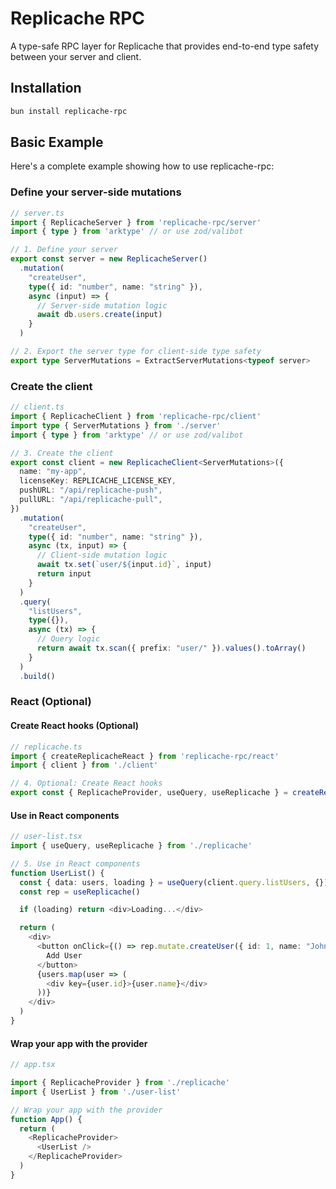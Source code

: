 # Replicache RPC

A type-safe RPC layer for Replicache that provides end-to-end type safety between your server and client.

## Installation

```bash
bun install replicache-rpc
```

## Basic Example

Here's a complete example showing how to use replicache-rpc:


### Define your server-side mutations

```typescript
// server.ts
import { ReplicacheServer } from 'replicache-rpc/server'
import { type } from 'arktype' // or use zod/valibot

// 1. Define your server
export const server = new ReplicacheServer()
  .mutation(
    "createUser",
    type({ id: "number", name: "string" }),
    async (input) => {
      // Server-side mutation logic
      await db.users.create(input)
    }
  )

// 2. Export the server type for client-side type safety
export type ServerMutations = ExtractServerMutations<typeof server>
```

### Create the client

```typescript
// client.ts
import { ReplicacheClient } from 'replicache-rpc/client'
import type { ServerMutations } from './server'
import { type } from 'arktype' // or use zod/valibot

// 3. Create the client
export const client = new ReplicacheClient<ServerMutations>({
  name: "my-app",
  licenseKey: REPLICACHE_LICENSE_KEY,
  pushURL: "/api/replicache-push",
  pullURL: "/api/replicache-pull",
})
  .mutation(
    "createUser",
    type({ id: "number", name: "string" }),
    async (tx, input) => {
      // Client-side mutation logic
      await tx.set(`user/${input.id}`, input)
      return input
    }
  )
  .query(
    "listUsers",
    type({}),
    async (tx) => {
      // Query logic
      return await tx.scan({ prefix: "user/" }).values().toArray()
    }
  )
  .build()
```

### React (Optional)

#### Create React hooks (Optional)

```typescript
// replicache.ts
import { createReplicacheReact } from 'replicache-rpc/react'
import { client } from './client'

// 4. Optional: Create React hooks
export const { ReplicacheProvider, useQuery, useReplicache } = createReplicacheReact(client)
```


#### Use in React components

```typescript
// user-list.tsx
import { useQuery, useReplicache } from './replicache'

// 5. Use in React components
function UserList() {
  const { data: users, loading } = useQuery(client.query.listUsers, {})
  const rep = useReplicache()

  if (loading) return <div>Loading...</div>

  return (
    <div>
      <button onClick={() => rep.mutate.createUser({ id: 1, name: "John" })}>
        Add User
      </button>
      {users.map(user => (
        <div key={user.id}>{user.name}</div>
      ))}
    </div>
  )
}
```

#### Wrap your app with the provider

```typescript
// app.tsx

import { ReplicacheProvider } from './replicache'
import { UserList } from './user-list'

// Wrap your app with the provider
function App() {
  return (
    <ReplicacheProvider>
      <UserList />
    </ReplicacheProvider>
  )
}
```
